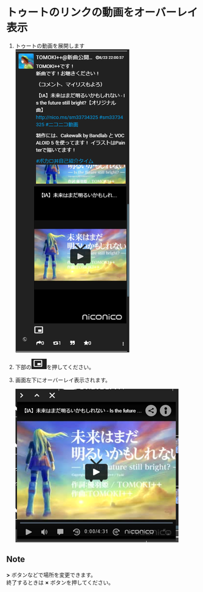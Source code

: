 # トゥートのリンクの動画をオーバーレイ表示

1. トゥートの動画を展開します ![toottl25](/media/toottl25.png)
2. 下部の![toottl26](/media/toottl26.png)を押してください。
3. 画面左下にオーバーレイ表示されます。  

   ![toottl27](/media/toottl27.png)

## Note

**&gt;** ボタンなどで場所を変更できます。  
終了するときは **×** ボタンを押してください。

